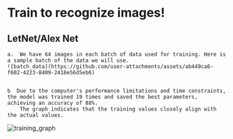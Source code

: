 #  Train to recognize images! 

## LetNet/Alex Net
    a.  We have 64 images in each batch of data used for training. Here is a sample batch of the data we will use.
    ![batch_data](https://github.com/user-attachments/assets/ab449ca6-f602-4223-8409-2418e56d5eb6)


    b  Due to the computer's performance limitations and time constraints, the model was trained 19 times and saved the best parameters, achieving an accuracy of 88%. 
        The graph indicates that the training values closely align with the actual values.

![training_graph](https://github.com/user-attachments/assets/bf9a61a7-9f7e-4b50-802b-2b60077ee5d6)
